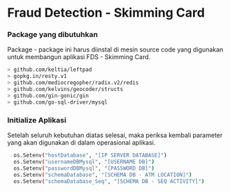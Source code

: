 # Fraud Detection - Skimming Card

### Package yang dibutuhkan 

Package - package ini harus diinstal di mesin source code yang digunakan untuk membangun aplikasi FDS - Skimming Card. 

```sh
> github.com/keltia/leftpad
> gopkg.in/resty.v1
> github.com/mediocregopher/radix.v2/redis
> github.com/kelvins/geocoder/structs
> github.com/gin-gonic/gin
> github.com/go-sql-driver/mysql
```

### Initialize Aplikasi
Setelah seluruh kebutuhan diatas selesai, maka periksa kembali parameter yang akan digunakan di dalam operasional aplikasi. 

```sh
  os.Setenv("hostDatabase", "[IP SERVER DATABASE]")
  os.Setenv("usernameDBMysql", "[USERNAME DB]")
  os.Setenv("passwordDBMysql", "[PASSWORD DB]")
  os.Setenv("schemaDatabase", "[SCHEMA DB - ATM LOCATION]")
  os.Setenv("schemaDatabase_Seq", "[SCHEMA DB - SEQ ACTIVITY]")
```
